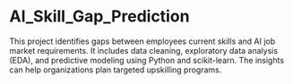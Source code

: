 # AI_Skill_Gap_Prediction
This project identifies gaps between employees current skills and AI job market requirements.  It includes data cleaning, exploratory data analysis (EDA), and predictive modeling using Python and scikit-learn.  The insights can help organizations plan targeted upskilling programs.

